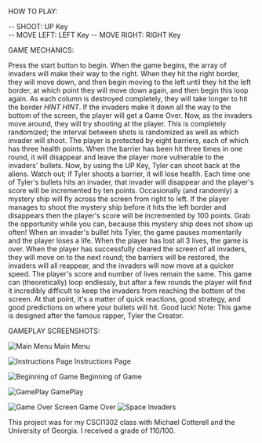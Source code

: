 HOW TO PLAY: 

-- SHOOT: UP Key	
-- MOVE LEFT: LEFT Key
-- MOVE RIGHT: RIGHT Key


GAME MECHANICS:

Press the start button to begin. When the game begins, the array of invaders will make their way to the right. When they hit the right border, they will move down, and then begin moving to the left until they hit the left border, at which point they will move down again, and then begin this loop again. As each column is destroyed completely, they will take longer to hit the border *HINT HINT*. If the invaders make it down all the way to the bottom of the screen, the player will get a Game Over. Now, as the invaders move around, they will try shooting at the player. This is completely randomized; the interval between shots is randomized as well as which invader will shoot. The player is protected by eight barriers, each of which has three health points. When the barrier has been hit three times in one round, it will disappear and leave the player more vulnerable to the invaders' bullets. Now, by using the UP Key, Tyler can shoot back at the aliens. Watch out; if Tyler shoots a barrier, it will lose health. Each time one of Tyler's bullets hits an invader, that invader will disappear and the player's score will be incremented by ten points. Occasionally (and randomly) a mystery ship will fly across the screen from right to left. If the player manages to shoot the mystery ship before it hits the left border and disappears then the player's score will be incremented by 100 points. Grab the opportunity while you can, because this mystery ship does not show up often! When an invader's bullet hits Tyler, the game pauses momentarily and the player loses a life. When the player has lost all 3 lives, the game is over. When the player has successfully cleared the screen of all invaders, they will move on to the next round; the barriers will be restored, the invaders will all reappear, and the invaders will now move at a quicker speed. The player's score and number of lives remain the same. This game can (theoretically) loop endlessly, but after a few rounds the player will find it incredibly difficult to keep the invaders from reaching the bottom of the screen. At that point, it's a matter of quick reactions, good strategy, and good predictions on where your bullets will hit. Good luck!
Note: This game is designed after the famous rapper, Tyler the Creator.


GAMEPLAY SCREENSHOTS:

![Main Menu](http://imgur.com/zgVmAwb)
Main Menu

![Instructions Page](http://imgur.com/f20hYBz)
Instructions Page

![Beginning of Game](http://imgur.com/zn3v7cb)
Beginning of Game

![GamePlay](http://imgur.com/lth4epB)
GamePlay

![Game Over Screen](http://imgur.com/D27OQ7X)
Game Over
![Space Invaders](http://imgur.com/sXBK1Dk.png)


This project was for my CSCI1302 class with Michael Cotterell and the University of Georgia. I received a grade of 110/100.
